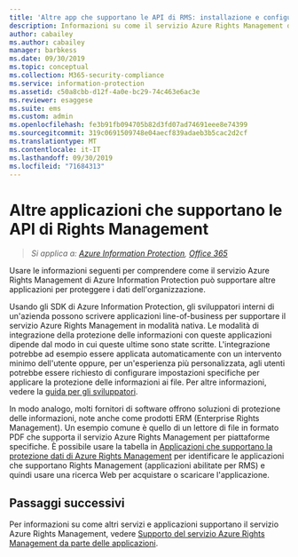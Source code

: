 ```yaml
---
title: 'Altre app che supportano le API di RMS: installazione e configurazione - AIP'
description: Informazioni su come il servizio Azure Rights Management di Azure Information Protection può supportare altre applicazioni per proteggere i dati dell'organizzazione.
author: cabailey
ms.author: cabailey
manager: barbkess
ms.date: 09/30/2019
ms.topic: conceptual
ms.collection: M365-security-compliance
ms.service: information-protection
ms.assetid: c50a8cbb-d12f-4a0e-bc29-74c463e6ac3e
ms.reviewer: esaggese
ms.suite: ems
ms.custom: admin
ms.openlocfilehash: fe3b91fb094705b82d3fd07ad74691eee8e74399
ms.sourcegitcommit: 319c0691509748e04aecf839adaeb3b5cac2d2cf
ms.translationtype: MT
ms.contentlocale: it-IT
ms.lasthandoff: 09/30/2019
ms.locfileid: "71684313"
---
```

# <a name="other-applications-that-support-the-rights-management-apis"></a>Altre applicazioni che supportano le API di Rights Management

>*Si applica a: [Azure Information Protection](https://azure.microsoft.com/pricing/details/information-protection), [Office 365](https://download.microsoft.com/download/E/C/F/ECF42E71-4EC0-48FF-AA00-577AC14D5B5C/Azure_Information_Protection_licensing_datasheet_EN-US.pdf)*

Usare le informazioni seguenti per comprendere come il servizio Azure Rights Management di Azure Information Protection può supportare altre applicazioni per proteggere i dati dell'organizzazione.

Usando gli SDK di Azure Information Protection, gli sviluppatori interni di un'azienda possono scrivere applicazioni line-of-business per supportare il servizio Azure Rights Management in modalità nativa. Le modalità di integrazione della protezione delle informazioni con queste applicazioni dipende dal modo in cui queste ultime sono state scritte. L'integrazione potrebbe ad esempio essere applicata automaticamente con un intervento minimo dell'utente oppure, per un'esperienza più personalizzata, agli utenti potrebbe essere richiesto di configurare impostazioni specifiche per applicare la protezione delle informazioni ai file. Per altre informazioni, vedere la [guida per gli sviluppatori](./develop/developers-guide.md).

In modo analogo, molti fornitori di software offrono soluzioni di protezione delle informazioni, note anche come prodotti ERM (Enterprise Rights Management). Un esempio comune è quello di un lettore di file in formato PDF che supporta il servizio Azure Rights Management per piattaforme specifiche. È possibile usare la tabella in [Applicazioni che supportano la protezione dati di Azure Rights Management](./requirements-applications.md) per identificare le applicazioni che supportano Rights Management (applicazioni abilitate per RMS) e quindi usare una ricerca Web per acquistare o scaricare l'applicazione.

## <a name="next-steps"></a>Passaggi successivi

Per informazioni su come altri servizi e applicazioni supportano il servizio Azure Rights Management, vedere [Supporto del servizio Azure Rights Management da parte delle applicazioni](applications-support.md).
